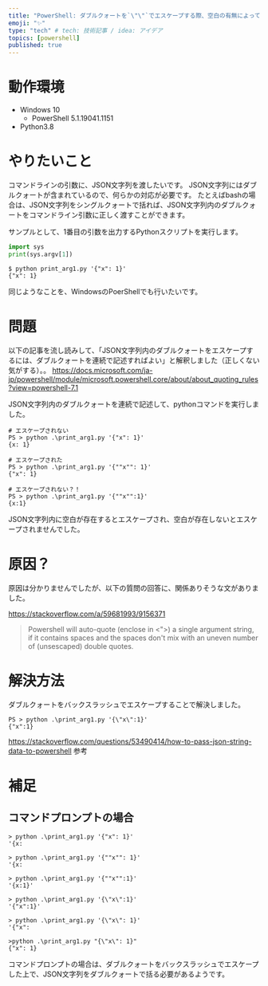 ```yaml
---
title: "PowerShell: ダブルクォートを`\"\"`でエスケープする際、空白の有無によってエスケープの結果が変わる"
emoji: "✨"
type: "tech" # tech: 技術記事 / idea: アイデア
topics: [powershell]
published: true
---
```



# 動作環境
* Windows 10
    * PowerShell 5.1.19041.1151
* Python3.8


# やりたいこと

コマンドラインの引数に、JSON文字列を渡したいです。
JSON文字列にはダブルクォートが含まれているので、何らかの対応が必要です。
たとえばbashの場合は、JSON文字列をシングルクォートで括れば、JSON文字列内のダブルクォートをコマンドライン引数に正しく渡すことができます。

サンプルとして、1番目の引数を出力するPythonスクリプトを実行します。

```python:print_arg1.py
import sys
print(sys.argv[1])
```

```
$ python print_arg1.py '{"x": 1}'
{"x": 1}
```

同じようなことを、WindowsのPoerShellでも行いたいです。

# 問題
以下の記事を流し読みして、「JSON文字列内のダブルクォートをエスケープするには、ダブルクォートを連続で記述すればよい」と解釈しました（正しくない気がする）。。
https://docs.microsoft.com/ja-jp/powershell/module/microsoft.powershell.core/about/about_quoting_rules?view=powershell-7.1

JSON文字列内のダブルクォートを連続で記述して、pythonコマンドを実行しました。

```
# エスケープされない
PS > python .\print_arg1.py '{"x": 1}'
{x: 1}

# エスケープされた
PS > python .\print_arg1.py '{""x"": 1}'
{"x": 1}

# エスケープされない？！
PS > python .\print_arg1.py '{""x"":1}'
{x:1}
```

JSON文字列内に空白が存在するとエスケープされ、空白が存在しないとエスケープされませんでした。

# 原因？
原因は分かりませんでしたが、以下の質問の回答に、関係ありそうな文がありました。

https://stackoverflow.com/a/59681993/9156371


>Powershell will auto-quote (enclose in <">) a single argument string, if it contains spaces and the spaces don't mix with an uneven number of (unsescaped) double quotes.

# 解決方法
ダブルクォートをバックスラッシュでエスケープすることで解決しました。

```
PS > python .\print_arg1.py '{\"x\":1}'
{"x":1}
```

https://stackoverflow.com/questions/53490414/how-to-pass-json-string-data-to-powershell 参考


# 補足

## コマンドプロンプトの場合

```
> python .\print_arg1.py '{"x": 1}'
'{x:

> python .\print_arg1.py '{""x"": 1}'
'{x:

> python .\print_arg1.py '{""x"":1}'
'{x:1}'

> python .\print_arg1.py '{\"x\":1}'
'{"x":1}'

> python .\print_arg1.py '{\"x\": 1}'
'{"x":

>python .\print_arg1.py "{\"x\": 1}"
{"x": 1}
```

コマンドプロンプトの場合は、ダブルクォートをバックスラッシュでエスケープした上で、JSON文字列をダブルクォートで括る必要があるようです。











